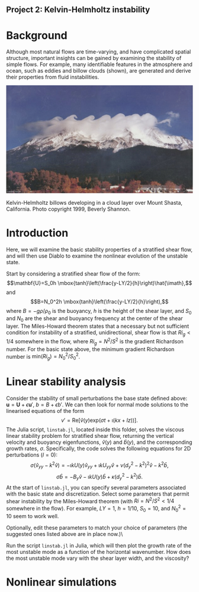 ## Project 2: Kelvin-Helmholtz instability

# Background
Although most natural flows are time-varying, and have complicated spatial structure, important insights can be gained by examining the stability of simple flows. For example, many identifiable features in the atmosphere and ocean, such as eddies and billow clouds (shown), are generated and derive their properties from fluid instabilities.

![KH-billows over Mt. Shasta](./images/kh-billows.jpg)

Kelvin-Helmholtz billows developing in a cloud layer over Mount Shasta, California. Photo copyright 1999, Beverly Shannon.

# Introduction
Here, we will examine the basic stability properties of a stratified shear flow, and will then use Diablo to examine the nonlinear evolution of the unstable state.

Start by considering a stratified shear flow of the form:
$$\mathbf{U}=S_0h \mbox{tanh}\left(\frac{y-LY/2}{h}\right)\hat{\imath},$$
and
$$B=N_0^2h \mbox{tanh}\left(\frac{y-LY/2}{h}\right),$$
where $B=-g\rho/\rho_0$ is the buoyancy, $h$ is the height of the shear layer, and $S_0$ and $N_0$ are the shear and buoyancy frequency at the center of the shear layer. The Miles-Howard theorem states that a necessary but not sufficient condition for instability of a stratified, unidirectional, shear flow is that $Ri_g<1/4$ somewhere in the flow, where $Ri_g=N^2/S^2$ is the gradient Richardson number. For the basic state above, the minimum gradient Richardson number is $\mbox{min}(Ri_g)=N_0^2/S_0^2$.  

# Linear stability analysis
Consider the stability of small perturbations the base state defined above: $\mathbf{u}=\mathbf{U}+\epsilon\mathbf{u}'$, $b=B+\epsilon b'$. We can then look for normal mode solutions to the linearised equations of the form
$$v'=\mbox{Re}\left[\hat{v}(y)\mbox{exp}(\sigma t+\imath (kx+lz))\right].$$
The Julia script, `linstab.jl`, located inside this folder, solves the viscous linear stability problem for stratified shear flow, returning the vertical velocity and buoyancy eigenfunctions, $\hat{v}(y)$ and $\hat{b}(y)$, and the corresponding growth rates, $\sigma$. Specifically, the code solves the following equations for 2D perturbations ($l=0$):
$$\sigma(\hat{v}_{yy}-k^2\hat{v})=-\imath k U(y) \hat{v}_{yy}+\imath k U_{yy}\hat{v} + \nu (d^2_y-k^2)^2 \hat{v}-k^2\hat{b},$$
$$\sigma \hat{b}=-B_y\hat{v}-\imath k U(y)\hat{b}+\kappa(d^2_y-k^2)\hat{b}.$$
At the start of `linstab.jl`, you can specify several parameters associated with the basic state and discretization. Select some parameters that permit shear instability by the Miles-Howard theorem (with $Ri=N^2/S^2<1/4$ somewhere in the flow). For example, $LY=1$, $h=1/10$, $S_0=10$, and $N^2_0=10$ seem to work well.

Optionally, edit these parameters to match your choice of parameters (the suggested ones listed above are in place now.)\\

Run the script `linstab.jl` in Julia, which will then plot the growth rate of the most unstable mode as a function of the horizontal wavenumber. How does the most unstable mode vary with the shear layer width, and the viscosity?

# Nonlinear simulations

